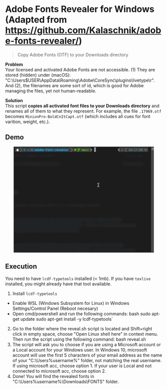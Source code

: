 # Adobe Fonts Revealer for Windows (Adapted from https://github.com/Kalaschnik/adobe-fonts-revealer/)

> Copy Adobe Fonts (OTF) to your Downloads directory

**Problem**  
Your licensed and activated Adobe Fonts are not accessible. (1) They are stored (hidden) under (macOS): "C:\Users\$USER\AppData\Roaming\Adobe\CoreSync\plugins\livetype\r". And (2), the filenames are some sort of id, which is good for Adobe managing the files, yet not human-readable.

**Solution**  
This script **copies all activated font files to your Downloads directory** and renames all of them to what they represent.
For example, the file `.17969.otf` becomes `MinionPro-BoldCnItCapt.otf` (which includes all cues for font varition, weight, etc.).

## Demo
<p align="center">
  <img src="adobe-font-revealer.gif" width="450" />
</p>

## Execution
You need to have `lcdf-typetools` installed (< 1mb). If you have `texlive` installed, you might already have that tool available.

1. Install `lcdf-typetools`
  - Enable WSL (Windows Subsystem for Linux) in Windows Settings/Control Panel (Reboot necesary)
  - Open cmd/powershell and run the following commands:
      bash
      sudo apt-get update
      sudo apt-get install -y lcdf-typetools`
2. Go to the folder where the reveal.sh script is located and Shift+right click in empty space, choose "Open Linux shell here" in context menu.
   Then run the script using the following command: 
      bash reveal.sh
3. The script will ask you to choose if you are using a Microsoft account or a Local account for your Windows user.
   In Windows 10, microsoft account will use the first 5 characters of your email address as the name of your "C:\Users\%username%" folder, not matching the real username.
   If using microsoft acc, choose option 1.
   If your user is Local and not connected to microsoft acc, choose option 2.
4. Done! You will find the revealed fonts in "C:\Users\%username%\Downloads\FONTS" folder.

